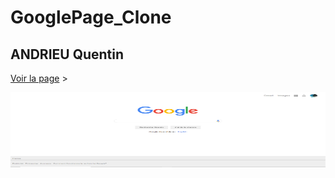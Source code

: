 # GooglePage_Clone

## ANDRIEU Quentin


[Voir la page](https://tinou95.github.io/GooglePage_Clone/) &gt;

<img height="120" alt="Merci d'être venu" width="100%" src="Capture_google.PNG" />
